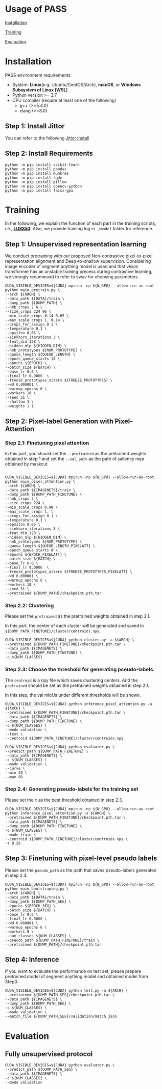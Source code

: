 # Usage of PASS
[Installation](#1)

[Training](#2)

[Evaluation](#3)

<div id="1"></div>

# Installation
PASS environment requirements:

* System: **Linux**(e.g. Ubuntu/CentOS/Arch), **macOS**, or **Windows Subsystem of Linux (WSL)**
* Python version >= 3.7
* CPU compiler (require at least one of the following)
    * g++ (>=5.4.0)
    * clang (>=8.0)

## Step 1: Install Jittor
You can refer to the following [Jittor install](https://github.com/Jittor/jittor#install)

## Step 2: Install Requirements
```shell
python -m pip install scikit-learn
python -m pip install pandas
python -m pip install munkres
python -m pip install tqdm
python -m pip install pillow
python -m pip install opencv-python
python -m pip install faiss-gpu
```



# Training

In the following, we explain the function of each part in the training scripts, i.e., **[LUSS50](scripts/modified_luss50_pass_jt.sh)**. Also, we provide training log in `./model` folder for reference. 
## Step 1: Unsupervised representation learning
We conduct pretraining with our proposed Non-contrastive pixel-to-pixel representation alignment and Deep-to-shallow supervision. Considering image encoder of segment anything model is used and that vision transformer has an unstable training precess during contrastive learning, we strongly recommand to refer to swav for choosing parameters. 
```shell
CUDA_VISIBLE_DEVICES=${CUDA} mpirun -np ${N_GPU} --allow-run-as-root python main_pretrain.py \
--arch ${ARCH} \
--data_path ${DATA}/train \
--dump_path ${DUMP_PATH} \
--nmb_crops 2 6 \
--size_crops 224 96 \
--min_scale_crops 0.14 0.05 \
--max_scale_crops 1. 0.14 \
--crops_for_assign 0 1 \
--temperature 0.1 \
--epsilon 0.05 \
--sinkhorn_iterations 3 \
--feat_dim 128 \
--hidden_mlp ${HIDDEN_DIM} \
--nmb_prototypes ${NUM_PROTOTYPE} \
--queue_length ${QUEUE_LENGTH} \
--epoch_queue_starts 15 \
--epochs ${EPOCH} \
--batch_size ${BATCH} \
--base_lr 0.6 \
--final_lr 0.0006  \
--freeze_prototypes_niters ${FREEZE_PROTOTYPES} \
--wd 0.000001 \
--warmup_epochs 0 \
--workers 10 \
--seed 31 \
--shallow 3 \
--weights 1 1
```

## Step 2: Pixel-label Generation with Pixel-Attention
### Step 2.1: Finetuning pixel attention
In this part, you should set the `--pretrained` as the pretrained weights obtained in step 1 and set the `--sal_path` as the path of saliency map obtained by maskcut.
```shell

CUDA_VISIBLE_DEVICES=${CUDA} mpirun -np ${N_GPU} --allow-run-as-root python main_pixel_attention.py \
--arch ${ARCH} \
--data_path ${IMAGENETS}/train \
--dump_path ${DUMP_PATH_FINETUNE} \
--nmb_crops 2 \
--size_crops 224 \
--min_scale_crops 0.08 \
--max_scale_crops 1. \
--crops_for_assign 0 1 \
--temperature 0.1 \
--epsilon 0.05 \
--sinkhorn_iterations 3 \
--feat_dim 128 \
--hidden_mlp ${HIDDEN_DIM} \
--nmb_prototypes ${NUM_PROTOTYPE} \
--queue_length ${QUEUE_LENGTH_PIXELATT} \
--epoch_queue_starts 0 \
--epochs ${EPOCH_PIXELATT} \
--batch_size ${BATCH} \
--base_lr 6.0 \
--final_lr 0.0006  \
--freeze_prototypes_niters ${FREEZE_PROTOTYPES_PIXELATT} \
--wd 0.000001 \
--warmup_epochs 0 \
--workers 10 \
--seed 31 \
--pretrained ${DUMP_PATH}/checkpoint.pth.tar
```

### Step 2.2: Clustering
Please set the `pretrained` as the pretrained weights obtained in step 2.1. 

In this part, the center of each cluster will be generated and saved in `${DUMP_PATH_FINETUNE}/cluster/centroids.npy`.
```shell
CUDA_VISIBLE_DEVICES=${CUDA} python cluster.py -a ${ARCH} \
--pretrained ${DUMP_PATH_FINETUNE}/checkpoint.pth.tar \
--data_path ${IMAGENETS} \
--dump_path ${DUMP_PATH_FINETUNE} \
-c ${NUM_CLASSES}
```

### Step 2.3: Choose the threshold for generating pseudo-labels.
The `centroid` is a npy file which saves clustering centers.
And the `pretrained` should be set as the pretrained weights obtained in step 2.1.

In this step, the val mIoUs under different thresholds will be shown.
```shell
CUDA_VISIBLE_DEVICES=${CUDA} python inference_pixel_attention.py -a ${ARCH} \
--pretrained ${DUMP_PATH_FINETUNE}/checkpoint.pth.tar \
--data_path ${IMAGENETS} \
--dump_path ${DUMP_PATH_FINETUNE} \
-c ${NUM_CLASSES} \
--mode validation \
--test \
--centroid ${DUMP_PATH_FINETUNE}/cluster/centroids.npy

CUDA_VISIBLE_DEVICES=${CUDA} python evaluator.py \
--predict_path ${DUMP_PATH_FINETUNE} \
--data_path ${IMAGENETS} \
-c ${NUM_CLASSES} \
--mode validation \
--curve \
--min 20 \
--max 80
```

### Step 2.4: Generating pseudo-labels for the training set
Please set the `t` as the best threshold obtained in step 2.3.
```shell
CUDA_VISIBLE_DEVICES=${CUDA} mpirun -np ${N_GPU} --allow-run-as-root python inference_pixel_attention.py -a ${ARCH} \
--pretrained ${DUMP_PATH_FINETUNE}/checkpoint.pth.tar \
--data_path ${IMAGENETS} \
--dump_path ${DUMP_PATH_FINETUNE} \
-c ${NUM_CLASSES} \
--mode train \
--centroid ${DUMP_PATH_FINETUNE}/cluster/centroids.npy \
-t 0.26
```

## Step 3: Finetuning with pixel-level pseudo labels
Please set the `pseudo_path` as the path that saves pseudo-labels generated in step 2.4.
```shell
CUDA_VISIBLE_DEVICES=${CUDA} mpirun -np ${N_GPU} --allow-run-as-root python main_bootstraping.py \
--arch ${ARCH} \
--data_path ${DATA}/train \
--dump_path ${DUMP_PATH_SEG} \
--epochs ${EPOCH_SEG} \
--batch_size ${BATCH} \
--base_lr 0.6 \
--final_lr 0.0006 \
--wd 0.000001 \
--warmup_epochs 0 \
--workers 8 \
--num_classes ${NUM_CLASSES} \
--pseudo_path ${DUMP_PATH_FINETUNE}/train \
--pretrained ${DUMP_PATH}/checkpoint.pth.tar
```

## Step 4: Inference
If you want to evaluate the performance on test set, please prepare pretrained model of segment anything model and obtained model from Step3.
```shell
CUDA_VISIBLE_DEVICES=${CUDA} python test.py -a ${ARCH} \
--pretrained ${DUMP_PATH_SEG}/checkpoint.pth.tar \
--data_path ${IMAGENETS} \
--dump_path ${DUMP_PATH_SEG} \
-c ${NUM_CLASSES} \
--mode validation \
--match_file ${DUMP_PATH_SEG}/validation/match.json
```

<div id="2"></div>

# Evaluation 

## Fully unsupervised protocol
```shell
CUDA_VISIBLE_DEVICES=${CUDA} python evaluator.py \
--predict_path ${DUMP_PATH_SEG} \
--data_path ${IMAGENETS} \
-c ${NUM_CLASSES} \
--mode validation
```
